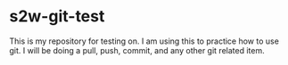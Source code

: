 # s2w-git-test
This is my repository for testing on. I am using this to practice how to use git. I will be doing a pull, push, commit, and any other git related item.
